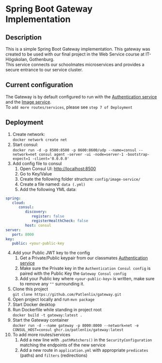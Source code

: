 # Spring Boot Gateway Implementation

## Description

This is a simple Spring Boot Gateway implementation. This gateway was created to be used with our final project in the Web Service course at IT-Högskolan, Gothenburg.</br>
This service connects our schoolmates microservices and provides a secure entrance to our service cluster.

## Current configuration
The Gateway is by default configured to run with the [Authentication service](https://github.com/fredrik-philippe-vimbayi/auth-microservice) and the [Image service](https://github.com/Patlenlix/image-storage).</br>
To `add more routes/services`, please see `step 7 of Deployment`

## Deployment

1. Create network:</br>
   `docker network create net`
2. Start consul:</br>
   `docker run -d -p 8500:8500 -p 8600:8600/udp --name=consul --network=net consul agent -server -ui -node=server-1 -bootstrap-expect=1 -client='0.0.0.0'`
3. Add config file to consul
   1. Open Consul UI: [http://localhost:8500](http://localhost:8500)
   2. Go to Key/Value
   3. Create the following folder structure: `config/image-service/`
   4. Create a file named: `data (.yml)`
   5. Add the following YML data:

```yaml
spring:
   cloud:
      consul:
         discovery:
            register: false
            registerHealthCheck: false
         host: consul
server:
   port: 8000
key:
   public: <your-public-key
``` 

4. Add your Public JWT key to the config
   1. Get a Private/Public keypair from our classmates [Authentication service](https://github.com/fredrik-philippe-vimbayi/auth-microservice)
   2. Make sure the Private key in the `Authentication Consul config` is paired with the Public Key the `Gateway Consul config`
   3. Add your Public key where `<your-public-key>` is written, make sure to remove any `""` surrounding it.
5. Clone this project</br>
   `git clone https://github.com/Patlenlix/gateway.git`
6. Open project locally and run `mvn package`
7. Start Docker desktop
8. Run Dockerfile while standing in project root</br>
   `docker build -t gateway:latest .`
9. Start the Gateway container</br>
   `docker run -d --name gateway -p 8000:8000 --network=net -e CONSUL_HOST=consul ghcr.io/patlenlix/gateway:latest`
10. To add more routes/services
    1. Add a new line with `.pathMatchers()` in the `SecurityConfiguration` matching the endpoints of the new service
    2. Add a new route in `application.yml` with appropriate `predicates` (paths) and `filters` (redirections)
